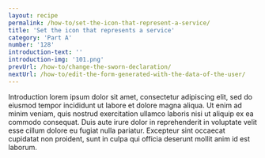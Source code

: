 ```yaml
---
layout: recipe
permalink: /how-to/set-the-icon-that-represent-a-service/
title: 'Set the icon that represents a service'
category: 'Part A'
number: '128'
introduction-text: ''
introduction-img: '101.png'
prevUrl: /how-to/change-the-sworn-declaration/
nextUrl: /how-to/edit-the-form-generated-with-the-data-of-the-user/
---
```


Introduction lorem ipsum dolor sit amet, consectetur adipiscing elit, sed do eiusmod tempor incididunt ut labore et dolore magna aliqua. Ut enim ad minim veniam, quis nostrud exercitation ullamco laboris nisi ut aliquip ex ea commodo consequat. Duis aute irure dolor in reprehenderit in voluptate velit esse cillum dolore eu fugiat nulla pariatur. Excepteur sint occaecat cupidatat non proident, sunt in culpa qui officia deserunt mollit anim id est laborum.

